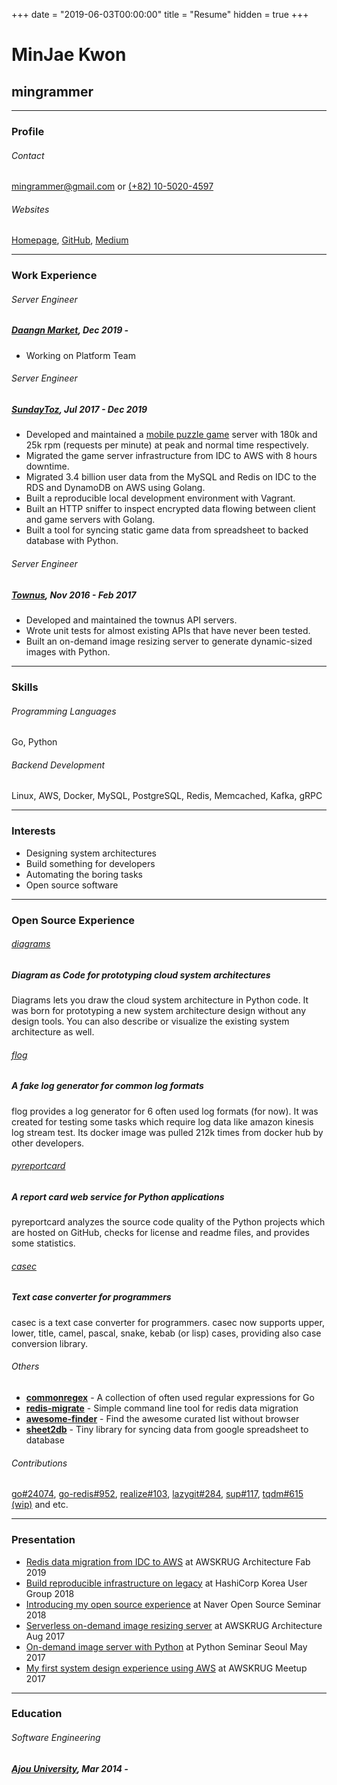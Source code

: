 +++
date = "2019-06-03T00:00:00"
title = "Resume"
hidden = true
+++

# MinJae Kwon

## mingrammer

---

### Profile

###### Contact

[mingrammer@gmail.com](mingrammer@gmail.com) or [(+82) 10-5020-4597](sms:821050204597)

###### Websites

[Homepage](https://mingrammer.com), [GitHub](https://github.com/mingrammer), [Medium](https://medium.com/@mingrammer)

---

### Work Experience

###### Server Engineer

##### [Daangn Market](https://www.daangn.com/), Dec 2019 -

- Working on Platform Team

###### Server Engineer
##### [SundayToz](http://corp.sundaytoz.com/), Jul 2017 - Dec 2019

- Developed and maintained a [mobile puzzle game](http://corp.sundaytoz.com/sachunsung-) server with 180k and 25k rpm (requests per minute) at peak and normal time respectively.
- Migrated the game server infrastructure from IDC to AWS with 8 hours downtime.
- Migrated 3.4 billion user data from the MySQL and Redis on IDC to the RDS and DynamoDB on AWS using Golang.
- Built a reproducible local development environment with Vagrant.
- Built an HTTP sniffer to inspect encrypted data flowing between client and game servers with Golang.
- Built a tool for syncing static game data from spreadsheet to backed database with Python.

###### Server Engineer
##### [Townus](https://www.townus.co.kr/), Nov 2016 - Feb 2017

- Developed and maintained the townus API servers.
- Wrote unit tests for almost existing APIs that have never been tested.
- Built an on-demand image resizing server to generate dynamic-sized images with Python.

---

### Skills

###### Programming Languages

Go, Python

###### Backend Development

Linux, AWS, Docker, MySQL, PostgreSQL, Redis, Memcached, Kafka, gRPC

---

### Interests

- Designing system architectures
- Build something for developers
- Automating the boring tasks
- Open source software

---

### Open Source Experience

###### [diagrams](https://github.com/mingrammer/diagrams)
##### Diagram as Code for prototyping cloud system architectures

Diagrams lets you draw the cloud system architecture in Python code. It was born for prototyping a new system architecture design without any design tools. You can also describe or visualize the existing system architecture as well.

###### [flog](https://github.com/mingrammer/flog)
##### A fake log generator for common log formats

flog provides a log generator for 6 often used log formats (for now). It was created for testing some tasks which require log data like amazon kinesis log stream test. Its docker image was pulled 212k times from docker hub by other developers.

###### [pyreportcard](https://github.com/mingrammer/pyreportcard)
##### A report card web service for Python applications

pyreportcard analyzes the source code quality of the Python projects which are hosted on GitHub, checks for license and readme files, and provides some statistics.

###### [casec](https://github.com/mingrammer/casec)
##### Text case converter for programmers

casec is a text case converter for programmers. casec now supports upper, lower, title, camel, pascal, snake, kebab (or lisp) cases, providing also case conversion library.

###### Others

- **[commonregex](https://github.com/mingrammer/commonregex)** - A collection of often used regular expressions for Go
- **[redis-migrate](https://github.com/mingrammer/redis-migrate)** - Simple command line tool for redis data migration
- **[awesome-finder](https://github.com/mingrammer/awesome-finder)** - Find the awesome curated list without browser
- **[sheet2db](https://github.com/mingrammer/sheet2db)** - Tiny library for syncing data from google spreadsheet to database

###### Contributions

[go#24074](https://github.com/golang/go/pull/24074), [go-redis#952](https://github.com/go-redis/redis/pull/952), [realize#103](https://github.com/oxequa/realize/pull/103), [lazygit#284](https://github.com/jesseduffield/lazygit/pull/284), [sup#117](https://github.com/pressly/sup/pull/117), [tqdm#615 (wip)](https://github.com/tqdm/tqdm/pull/615) and etc.

---

### Presentation

- [Redis data migration from IDC to AWS](https://speakerdeck.com/mingrammer/idceseo-awsro-redis-deiteo-ijeonhagi) at AWSKRUG Architecture Fab 2019
- [Build reproducible infrastructure on legacy](https://speakerdeck.com/mingrammer/regeosi-wieseo-jaehyeon-ganeunghan-hwangyeong-gucughagi) at HashiCorp Korea User Group 2018
- [Introducing my open source experience](https://speakerdeck.com/mingrammer/gaebaljayi-heunhan-cwimi-opeunsoseu-gaebal) at Naver Open Source Seminar 2018
- [Serverless on-demand image resizing server](https://speakerdeck.com/mingrammer/building-a-serverless-application-with-aws) at AWSKRUG Architecture Aug 2017
- [On-demand image server with Python](https://speakerdeck.com/mingrammer/on-demand-image-server-with-python) at Python Seminar Seoul May 2017
- [My first system design experience using AWS](https://speakerdeck.com/mingrammer/cobo-seobeo-gaebaljayi-aws-hoego) at AWSKRUG Meetup 2017

---

### Education

###### Software Engineering
##### [Ajou University](http://www.ajou.ac.kr), Mar 2014 -
